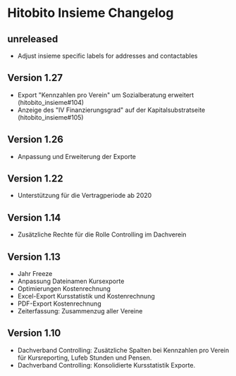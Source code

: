 # Hitobito Insieme Changelog

## unreleased

*  Adjust insieme specific labels for addresses and contactables

## Version 1.27

*  Export "Kennzahlen pro Verein" um Sozialberatung erweitert (hitobito_insieme#104)
*  Anzeige des "IV Finanzierungsgrad" auf der Kapitalsubstratseite (hitobito_insieme#105)

## Version 1.26

*   Anpassung und Erweiterung der Exporte

## Version 1.22

*   Unterstützung für die Vertragperiode ab 2020

## Version 1.14

*   Zusätzliche Rechte für die Rolle Controlling im Dachverein

## Version 1.13

*   Jahr Freeze
*   Anpassung Dateinamen Kursexporte
*   Optimierungen Kostenrechnung
*   Excel-Export Kursstatistik und Kostenrechnung
*   PDF-Export Kostenrechnung
*   Zeiterfassung: Zusammenzug aller Vereine

## Version 1.10

*   Dachverband Controlling: Zusätzliche Spalten bei Kennzahlen pro Verein für Kursreporting, Lufeb Stunden und Pensen.
*   Dachverband Controlling: Konsolidierte Kursstatistik Exporte.
